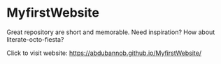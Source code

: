 # MyfirstWebsite
Great repository are short and memorable. Need inspiration? How about literate-octo-fiesta? 


Click to visit website: https://abdubannob.github.io/MyfirstWebsite/
